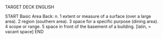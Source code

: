 TARGET DECK
ENGLISH

START
Basic
Area
Back: n. 1 extent or measure of a surface (over a large area). 2 region (southern area). 3 space for a specific purpose (dining area). 4 scope or range. 5 space in front of the basement of a building. [latin, = vacant space]
END
